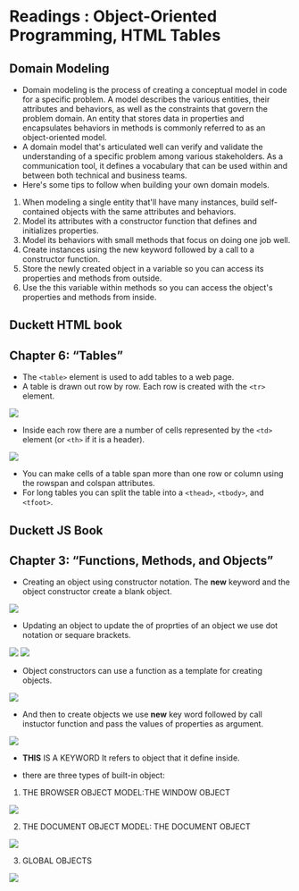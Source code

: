 # Readings : Object-Oriented Programming, HTML Tables
## Domain Modeling
* Domain modeling is the process of creating a conceptual model in code for a specific problem. A model describes the various entities, their attributes and behaviors, as well as the constraints that govern the problem domain. An entity that stores data in properties and encapsulates behaviors in methods is commonly referred to as an object-oriented model.
* A domain model that's articulated well can verify and validate the understanding of a specific problem among various stakeholders. As a communication tool, it defines a vocabulary that can be used within and between both technical and business teams.
* Here's some tips to follow when building your own domain models.

1. When modeling a single entity that'll have many instances, build self-contained objects with the same attributes and behaviors.
2. Model its attributes with a constructor function that defines and initializes properties.
3. Model its behaviors with small methods that focus on doing one job well.
4. Create instances using the new keyword followed by a call to a constructor function.
5. Store the newly created object in a variable so you can access its properties and methods from outside.
6. Use the this variable within methods so you can access the object's properties and methods from inside.

## Duckett HTML book
## Chapter 6: “Tables”
* The `<table>` element is used to add tables to a web
page.
* A table is drawn out row by row. Each row is created
with the `<tr>` element.

![](imgs5/Capture1.PNG)

* Inside each row there are a number of cells
represented by the `<td>` element (or `<th>` if it is a
header).

![](imgs5/Capture2.PNG)

* You can make cells of a table span more than one row
or column using the rowspan and colspan attributes.
* For long tables you can split the table into a `<thead>`,
`<tbody>`, and `<tfoot>`.
## Duckett JS Book
## Chapter 3: “Functions, Methods, and Objects”
* Creating an object using constructor notation.
The **new** keyword and the object constructor create a blank object.

 ![](imgs5/Capture3.PNG)
 
 * Updating an object
 to update the of proprties of an object we use dot notation or sequare brackets.
 
 ![](imgs5/Capture4.PNG)
![](imgs5/Capture5.PNG)

* Object constructors can use a function as a template for creating objects.

![](imgs5/Capture6.PNG)

* And then to create objects we use **new** key word followed by call instuctor function and pass the values of properties as argument.

![](imgs5/Capture7.PNG)

* **THIS**  IS A KEYWORD
It refers to object that it define inside.

* there are three types of built-in object:

1. THE BROWSER OBJECT MODEL:THE WINDOW OBJECT

![](imgs5/Capture8.PNG)

2. THE DOCUMENT OBJECT MODEL: THE DOCUMENT OBJECT

![](imgs5/Capture9.PNG)

3. GLOBAL OBJECTS

![](imgs5/Capture10.PNG)
